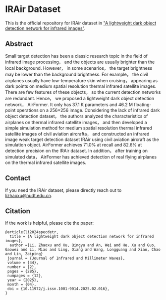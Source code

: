 # IRAir Dataset
This is the official repository for IRAir dataset in ["A lightweight dark object detection network for infrared images"](http://journal.sitp.ac.cn/hwyhmb/hwyhmben/article/abstract/2024116?st=article_issue).

## Abstract
Small target detection has been a classic research topic in the field of infrared image processing， and the objects are usually brighter than the local background. However， in some scenarios， the target brightness may be lower than the background brightness. For example， the civil airplanes usually have low-temperature skin when cruising， appearing as dark points on medium spatial resolution thermal infrared satellite images. There are few features of these objects， so the current detection networks are redundant. Hence， we proposed a lightweight dark object detection network， AirFormer. It only has 37.1 K parameters and 46.2 M floating-point operations on a 256×256 image. Considering the lack of infrared dark object detection dataset， the authors analyzed the characteristics of airplanes on thermal infrared satellite images， and then developed a simple simulation method for medium spatial resolution thermal infrared satellite images of civil aviation aircrafta， and constructed an infrared image weak target detection dataset IRAir using civil aviation aircraft as the simulation object. AirFormer achieves 71.0% at recall and 82.6% at detection precision on the IRAir dataset. In addition， after training on simulated data， AirFormer has achieved detection of real flying airplanes on the thermal infrared satellite images.


## Contact

If you need the IRAir dataset, please directly reach out to lizhaoxu@nudt.edu.cn.

## Citation

If the work is helpful, please cite the paper:
```
@article{li2024specdetr,
  title = {A lightweight dark object detection network for infrared images},
  author ={Li, Zhaoxu and Xu, Qingyu and An, Wei and He, Xu and Guo, Gaowei and Li, Miao and Ling, Qiang and Wang, Longguang and Xiao, Chao and Lin, Zaiping}
 journal = {Journal of Infrared and Millimeter Waves},
 volume = {44},
 number = {2},
 pages = {285},
 numpages = {12},
 year = {2025},
 month = {04},
 doi = {10.11972/j.issn.1001-9014.2025.02.016},
}


```
